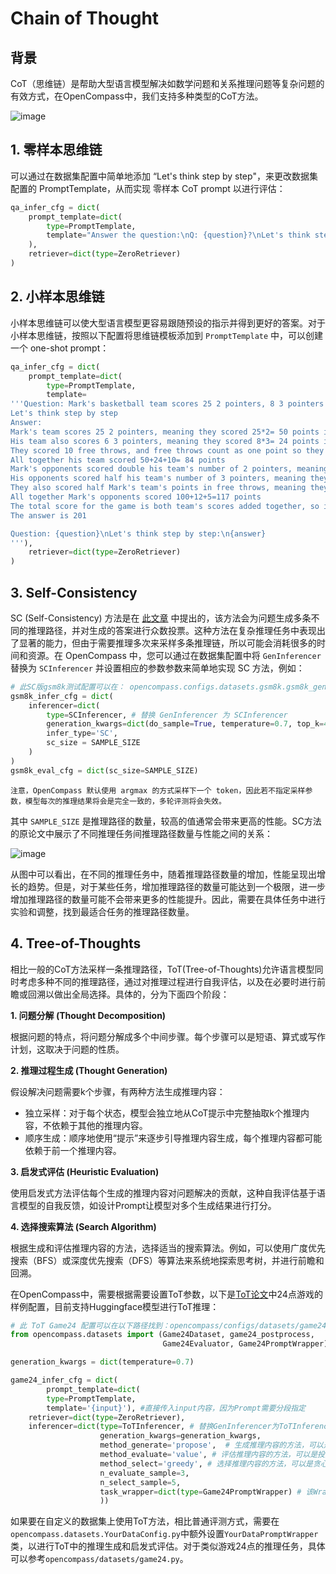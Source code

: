 # Chain of Thought

## 背景

CoT（思维链）是帮助大型语言模型解决如数学问题和关系推理问题等复杂问题的有效方式，在OpenCompass中，我们支持多种类型的CoT方法。

![image](https://github.com/open-compass/opencompass/assets/28834990/45d60e0e-02a1-49aa-b792-40a1f95f9b9e)

## 1. 零样本思维链

可以通过在数据集配置中简单地添加 “Let's think step by step"，来更改数据集配置的 PromptTemplate，从而实现 零样本 CoT prompt 以进行评估：

```python
qa_infer_cfg = dict(
    prompt_template=dict(
        type=PromptTemplate,
        template="Answer the question:\nQ: {question}?\nLet's think step by step:\n"
    ),
    retriever=dict(type=ZeroRetriever)
)
```

## 2. 小样本思维链

小样本思维链可以使大型语言模型更容易跟随预设的指示并得到更好的答案。对于小样本思维链，按照以下配置将思维链模板添加到 `PromptTemplate` 中，可以创建一个 one-shot prompt：

```python
qa_infer_cfg = dict(
    prompt_template=dict(
        type=PromptTemplate,
        template=
'''Question: Mark's basketball team scores 25 2 pointers, 8 3 pointers and 10 free throws.  Their opponents score double the 2 pointers but half the 3 pointers and free throws.  What's the total number of points scored by both teams added together?
Let's think step by step
Answer:
Mark's team scores 25 2 pointers, meaning they scored 25*2= 50 points in 2 pointers.
His team also scores 6 3 pointers, meaning they scored 8*3= 24 points in 3 pointers
They scored 10 free throws, and free throws count as one point so they scored 10*1=10 points in free throws.
All together his team scored 50+24+10= 84 points
Mark's opponents scored double his team's number of 2 pointers, meaning they scored 50*2=100 points in 2 pointers.
His opponents scored half his team's number of 3 pointers, meaning they scored 24/2= 12 points in 3 pointers.
They also scored half Mark's team's points in free throws, meaning they scored 10/2=5 points in free throws.
All together Mark's opponents scored 100+12+5=117 points
The total score for the game is both team's scores added together, so it is 84+117=201 points
The answer is 201

Question: {question}\nLet's think step by step:\n{answer}
'''),
    retriever=dict(type=ZeroRetriever)
)
```

## 3. Self-Consistency

SC (Self-Consistency) 方法是在 [此文章](https://arxiv.org/abs/2203.11171) 中提出的，该方法会为问题生成多条不同的推理路径，并对生成的答案进行众数投票。这种方法在复杂推理任务中表现出了显著的能力，但由于需要推理多次来采样多条推理链，所以可能会消耗很多的时间和资源。在 OpenCompass 中，您可以通过在数据集配置中将 `GenInferencer` 替换为 `SCInferencer` 并设置相应的参数参数来简单地实现 SC 方法，例如：

```python
# 此SC版gsm8k测试配置可以在： opencompass.configs.datasets.gsm8k.gsm8k_gen_a3e34a.py 中找到。
gsm8k_infer_cfg = dict(
    inferencer=dict(
        type=SCInferencer, # 替换 GenInferencer 为 SCInferencer
        generation_kwargs=dict(do_sample=True, temperature=0.7, top_k=40),  # 设置采样参数以确保模型生成不同的输出，目前仅适用于从HuggingFace加载的模型。
        infer_type='SC',
        sc_size = SAMPLE_SIZE
    )
)
gsm8k_eval_cfg = dict(sc_size=SAMPLE_SIZE)
```

```{note}
注意，OpenCompass 默认使用 argmax 的方式采样下一个 token，因此若不指定采样参数，模型每次的推理结果将会是完全一致的，多轮评测将会失效。
```

其中 `SAMPLE_SIZE` 是推理路径的数量，较高的值通常会带来更高的性能。SC方法的原论文中展示了不同推理任务间推理路径数量与性能之间的关系：

![image](https://github.com/open-compass/opencompass/assets/28834990/05c7d850-7076-43ca-b165-e6251f9b3001)

从图中可以看出，在不同的推理任务中，随着推理路径数量的增加，性能呈现出增长的趋势。但是，对于某些任务，增加推理路径的数量可能达到一个极限，进一步增加推理路径的数量可能不会带来更多的性能提升。因此，需要在具体任务中进行实验和调整，找到最适合任务的推理路径数量。

## 4. Tree-of-Thoughts

相比一般的CoT方法采样一条推理路径，ToT(Tree-of-Thoughts)允许语言模型同时考虑多种不同的推理路径，通过对推理过程进行自我评估，以及在必要时进行前瞻或回溯以做出全局选择。具体的，分为下面四个阶段：

**1. 问题分解 (Thought Decomposition)**

根据问题的特点，将问题分解成多个中间步骤。每个步骤可以是短语、算式或写作计划，这取决于问题的性质。

**2. 推理过程生成 (Thought Generation)**

假设解决问题需要k个步骤，有两种方法生成推理内容：

- 独立采样：对于每个状态，模型会独立地从CoT提示中完整抽取k个推理内容，不依赖于其他的推理内容。
- 顺序生成：顺序地使用“提示”来逐步引导推理内容生成，每个推理内容都可能依赖于前一个推理内容。

**3. 启发式评估 (Heuristic Evaluation)**

使用启发式方法评估每个生成的推理内容对问题解决的贡献，这种自我评估基于语言模型的自我反馈，如设计Prompt让模型对多个生成结果进行打分。

**4. 选择搜索算法 (Search Algorithm)**

根据生成和评估推理内容的方法，选择适当的搜索算法。例如，可以使用广度优先搜索（BFS）或深度优先搜索（DFS）等算法来系统地探索思考树，并进行前瞻和回溯。

在OpenCompass中，需要根据需要设置ToT参数，以下是[ToT论文](https://arxiv.org/pdf/2305.10601.pdf)中24点游戏的样例配置，目前支持Huggingface模型进行ToT推理：

```python
# 此 ToT Game24 配置可以在以下路径找到：opencompass/configs/datasets/game24/game24_gen_8dfde3.py。
from opencompass.datasets import (Game24Dataset, game24_postprocess,
                                  Game24Evaluator, Game24PromptWrapper)

generation_kwargs = dict(temperature=0.7)

game24_infer_cfg = dict(
        prompt_template=dict(
        type=PromptTemplate,
        template='{input}'), #直接传入input内容，因为Prompt需要分段指定
    retriever=dict(type=ZeroRetriever),
    inferencer=dict(type=ToTInferencer, # 替换GenInferencer为ToTInferencer
                    generation_kwargs=generation_kwargs,
                    method_generate='propose',  # 生成推理内容的方法，可以是独立采样（sample）或顺序生成（propose）
                    method_evaluate='value', # 评估推理内容的方法，可以是投票 （vote）或打分（value）
                    method_select='greedy', # 选择推理内容的方法，可以是贪心（greedy）或随机（sample）
                    n_evaluate_sample=3,
                    n_select_sample=5,
                    task_wrapper=dict(type=Game24PromptWrapper) # 该Wrapper类包含每个步骤的Prompt和推理内容的生成及评估方法，需要根据任务进行自定义
                    ))

```

如果要在自定义的数据集上使用ToT方法，相比普通评测方式，需要在`opencompass.datasets.YourDataConfig.py`中额外设置`YourDataPromptWrapper`类，以进行ToT中的推理生成和启发式评估。对于类似游戏24点的推理任务，具体可以参考`opencompass/datasets/game24.py`。
